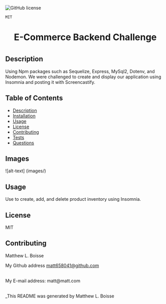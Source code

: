 ![GitHub license](https://img.shields.io/badge/license-MIT-blue.svg)

    MIT


  <h1 align='center'>E-Commerce Backend Challenge<h1/> 


  ## Description
  Using Npm packages such as Sequelize, Express, MySql2, Dotenv, and Nodemon. We were challenged to create and display our application using Insomnia and posting it with Screencastify.

  ## Table of Contents
  - [Description](#description)
  - [Installation](#installation)
  - [Usage](#usage)
  - [License](#license)
  - [Contributing](#contributing)
  - [Tests](#tests)
  - [Questions](#questions)
  
  ## Images
  ![alt-text] (images/) 

  ## Usage
  Use to create, add, and delete product inventory using Insomnia.

  ## License
 MIT

  ## Contributing
   Matthew  L. Boisse
   


  My Github address [matt658041@github.com](https://github.com/matt658041)<br />

  <br/>
  My E-mail address: matt@matt.com<br/><br/>

  _This README was generated by Matthew L. Boisse

